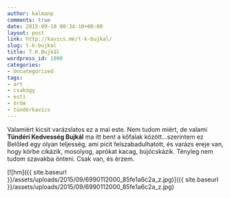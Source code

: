 ```yaml
---
author: kalmanp
comments: true
date: 2015-09-10 00:34:10+00:00
layout: post
link: http://kavics.me/t-k-bujkal/
slug: t-k-bujkal
title: T.K.Bujkál
wordpress_id: 1090
categories:
- Uncategorized
tags:
- art
- csakúgy
- esti
- öröm
- tündérkavics
---
```


Valamiért kicsit varázslatos ez a mai este. Nem tudom miért, de valami **Tündéri Kedvesség Bujkál** ma itt bent a kőfalak között…szerintem ez Belőled egy olyan teljesség, ami picit felszabadulhatott, és varázs ereje van, hogy körbe cikázik, mosolyog, aprókat kacag, bújócskázik. Tényleg nem tudom szavakba önteni. Csak van, és érzem.

[![hm]({{ site.baseurl }}/assets/uploads/2015/09/6990112000_85fe1a6c2a_z.jpg)]({{ site.baseurl }}/assets/uploads/2015/09/6990112000_85fe1a6c2a_z.jpg)
